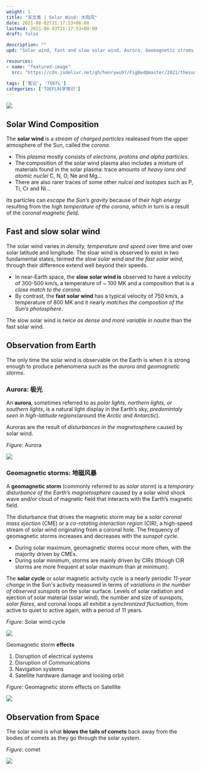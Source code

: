 ```yaml
---
weight: 1
title: "天文类 | Solar Wind: 太阳风"
date: 2021-08-02T21:17:53+08:00
lastmod: 2021-08-03T21:17:53+08:00
draft: false

description: ""
upd: "Solar wind, Fast and slow solar wind, Aurora, Geomagnetic stroms, Comets"

resources:
- name: "featured-image"
  src: "https://cdn.jsdelivr.net/gh/henrywu97/FigBed@master/2021/thesun.png"

tags: ['笔记', 'TOEFL']
categories: ['TOEFL科学常识']
---
```


![](https://cdn.jsdelivr.net/gh/henrywu97/FigBed@master/2021/TheSun.png)

## Solar Wind Composition

The **solar wind** is a *stream of charged particles* realeased from the upper atmosphere of the Sun, called the *corona*. 

- This *plasma* mostly consists of *electrons, protons and alpha particles*.
- The composition of the solar wind plasma also includes a mixture of materials found in the solar plasma: trace amounts of *heavy ions and atomic nuclei* C, N, O, Ne and Mg…
- There are also rarer traces of some other *nulcei and isotopes* such as P, Ti, Cr and Ni…

Its particles can *escape the Sun’s gravity* because of their *high energy* resulting from the *high temperature of the corona*, which in turn is a result of the *coronal magnetic field*.

## Fast and slow solar wind

The solar wind varies in *density, temperature and speed* over time and over solar latitude and longitude. The sloar wind is observed to exist in two fundamental states, termed *the slow solar wind and the fast solar wind*, through their difference extend well beyond their speeds.

- In near-Earth space, the **slow solar wind is** observed to have a velocity of 300-500 km/s, a temperature of ~ 100 MK and a composition that is a *close match to the corona*. 
- By contrast, the **fast solar wind** has a typical velocity of 750 km/s, a temperature of 800 MK and it nearly *matches the compostion of the Sun’s photosphere*. 

The slow solar wind is *twice as dense and more variable in nautre* than the fast solar wind.

## Observation from Earth

The only time the solar wind is observable on the Earth is when it is strong enough to produce pehenomena such as the *aurora and geomagnetic storms*.

### Aurora: 极光

An **aurora**, sometimes referred to as *polar lights, northern lights, or southern lights*, is a natural light display in the Earth’s sky, *predomintaly seen in high-latitude regions*(around the *Arctic and Antarctic*).

Auroras are the result of *disturbances in the magnetosphere* caused by solar wind.

*Figure*: Aurora

![](https://cdn.jsdelivr.net/gh/henrywu97/FigBed@master/2021/20210820114938.jpg)

### Geomagnetic storms: 地磁风暴

A **geomagnetic storm** (commonly referred to as *solar storm*) is a *temporary disturbance of the Earth’s magnetosphere* caused by a solar wind shock wave and/or cloud of magnetic field that interacts with the Earth’s magnetic field.

The disturbance that drives the magnetic storm may be a *solar coronal mass ejection* (CME) or a *co-rotating interaction region* (CIR), a high-speed stream of solar wind originating from a coronal hole. The frequency of geomagnetic storms increases and decreases with the *sunspot cycle*.

- During solar maximum, geomagnetic storms occur more often, with the majority driven by CMEs. 
- During solar minimum, storms are mainly driven by CIRs (though CIR storms are more frequent at solar maximum than at minimum).

The **solar cycle** or solar magnetic activity cycle is a nearly periodic *11-year change* in the Sun's activity measured in terms of *variations in the number of observed sunspots* on the solar surface. Levels of solar radiation and ejection of solar material (solar wind), the number and size of sunspots, *solar flares*, and coronal loops all exhibit a *synchronized fluctuation*, from active to quiet to active again, with a period of 11 years.

*Figure*: Solar wind cycle

![](https://cdn.jsdelivr.net/gh/henrywu97/FigBed@master/2021/SolarWindCycle.jpg)

Geomagnetic storm **effects**

1. Disruption of electrical systems
2. Disruption of Communications
3. Navigation systems
4. Satellite hardware damage and loosing orbit

*Figure*: Geomagnetic storm effects on Satellite

![](https://cdn.jsdelivr.net/gh/henrywu97/FigBed@master/2021/GeomagneticStormEffectsOnSatellite.jpg)

## Observation from Space

The solar wind is what **blows the tails of comets** back away from the bodies of comets as they go through the solar system.

*Figure*: comet

![](https://cdn.jsdelivr.net/gh/henrywu97/FigBed@master/2021/Comets.jpg)